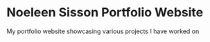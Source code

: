# Noeleen Sisson Portfolio Website
My portfolio website showcasing various projects I have worked on 
